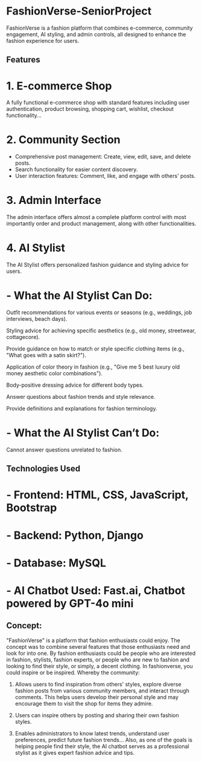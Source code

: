# FashionVerse-SeniorProject

FashionVerse is a fashion platform that combines e-commerce, community engagement, AI styling, and admin controls, all designed to enhance the fashion experience for users.

## Features
# 1. E-commerce Shop
A fully functional e-commerce shop with standard features including user authentication, product browsing, shopping cart, wishlist, checkout functionality... 

# 2. Community Section
- Comprehensive post management: Create, view, edit, save, and delete posts.
- Search functionality for easier content discovery.
- User interaction features: Comment, like, and engage with others' posts.

# 3. Admin Interface
The admin interface offers almost a complete platform control with most importantly order and product management, along with other functionalities.


# 4. AI Stylist
The AI Stylist offers personalized fashion guidance and styling advice for users.

# - What the AI Stylist Can Do:

Outfit recommendations for various events or seasons (e.g., weddings, job interviews, beach days).

Styling advice for achieving specific aesthetics (e.g., old money, streetwear, cottagecore).

Provide guidance on how to match or style specific clothing items (e.g., "What goes with a satin skirt?").

Application of color theory in fashion (e.g., "Give me 5 best luxury old money aesthetic color combinations").

Body-positive dressing advice for different body types.

Answer questions about fashion trends and style relevance.

Provide definitions and explanations for fashion terminology.

# - What the AI Stylist Can’t Do:
Cannot answer questions unrelated to fashion.

## Technologies Used
# - Frontend: HTML, CSS, JavaScript, Bootstrap
# - Backend: Python, Django

# - Database: MySQL

# - AI Chatbot Used: Fast.ai, Chatbot powered by GPT-4o mini

## Concept: 
 "FashionVerse" is a platform that fashion enthusiasts could enjoy. The concept was to combine several features that those enthusiasts need and look for into one.
  By fashion enthusiasts could be people who are interested in fashion, stylists, fashion experts, or people who are new to fashion and looking to find their style, or simply, a decent clothing. In fashionverse, you could inspire or be inspired. Whereby the community: 
1. Allows users to find inspiration from others' styles, explore diverse fashion posts from various community members, and interact through comments. This helps users develop their personal style and may encourage them to visit the shop for items they admire.

2. Users can inspire others by posting and sharing their own fashion styles.

3. Enables administrators to know latest trends, understand user preferences, predict future fashion trends... Also, as one of the goals is helping people find their style, the AI chatbot serves as a professional stylist as it gives expert fashion advice and tips.


